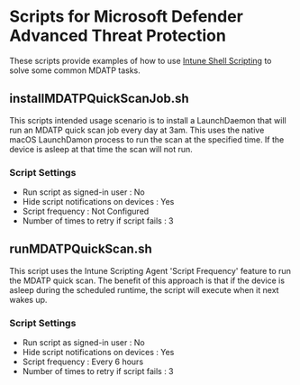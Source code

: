 # Scripts for Microsoft Defender Advanced Threat Protection

These scripts provide examples of how to use [Intune Shell Scripting](https://docs.microsoft.com/en-us/mem/intune/apps/macos-shell-scripts) to solve some common MDATP tasks.

## installMDATPQuickScanJob.sh

This scripts intended usage scenario is to install a LaunchDaemon that will run an MDATP quick scan job every day at 3am. This uses the native macOS LaunchDamon process to run the scan at the specified time. If the device is asleep at that time the scan will not run.

### Script Settings

- Run script as signed-in user : No
- Hide script notifications on devices : Yes
- Script frequency : Not Configured
- Number of times to retry if script fails : 3

## runMDATPQuickScan.sh

This script uses the Intune Scripting Agent 'Script Frequency' feature to run the MDATP quick scan. The benefit of this approach is that if the device is asleep during the scheduled runtime, the script will execute when it next wakes up.

### Script Settings

- Run script as signed-in user : No
- Hide script notifications on devices : Yes
- Script frequency : Every 6 hours
- Number of times to retry if script fails : 3
